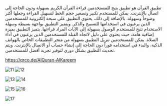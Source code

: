 تطبيق القرآن هو تطبيق يتيح للمستخدمين قراءة القرآن الكريم بسهولة ودون الحاجة إلى اتصال بالإنترنت. يمكن للمستخدم تكبير وتصغير حجم الخط لتسهيل القراءة وجعلها أكثر وضوحاً وسهولة.
بالإضافة إلى ذلك، يحتوي التطبيق على سبحة إلكترونية للمستخدمين الذين يرغبون في استخدامها للتسبيح والذكر. ويتميز التطبيق بواجهة بسيطة وسهلة الاستخدام تتيح للمستخدم الوصول بسهولة إلى الآيات المراد قراءتها.
يتميز التطبيق بميزة إضافية هامة، حيث يحتوي على دليل لاتجاه القبلة للمستخدمين الذين يرغبون في أداء الصلاة.
يمكن للمستخدمين تنزيل التطبيق بسهولة من متجر التطبيقات الخاص بالهواتف الذكية، والبدء في استخدامه فوراً دون الحاجة إلى إنشاء حساب أو الاتصال بالإنترنت. ويتم تحديث التطبيق بشكل دوري لتوفير تجربة أفضل للمستخدمين.



https://qrco.de/AlQuran-AlKareem


![11](https://user-images.githubusercontent.com/78726877/227898199-c0b5f8f4-d2b9-4340-b02b-b8f71af9052f.png)
![12](https://user-images.githubusercontent.com/78726877/227898209-98e71cbd-9ef7-4425-83c4-a8895033300f.png) 

![13](https://user-images.githubusercontent.com/78726877/227898216-ae8ed4dd-6adb-491a-8a9f-d7e2e14f61dc.png)
![14](https://user-images.githubusercontent.com/78726877/227898219-a16f0fdc-43bd-4c3f-86f0-835b9b1974f7.png)

![15](https://user-images.githubusercontent.com/78726877/227898222-4395fd5e-562d-4c14-85c6-dc8ed16d97ab.png)
![16](https://user-images.githubusercontent.com/78726877/227898227-5e52b360-e0b6-4226-8c16-1df98ec394eb.png)

![17](https://user-images.githubusercontent.com/78726877/227898233-df3d84ac-2ecb-4f2d-942b-40f7dccb4d4d.png)
